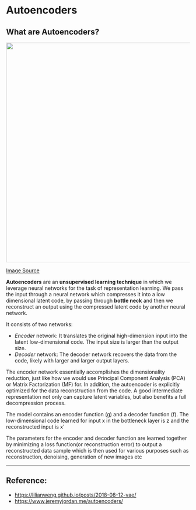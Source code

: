 # Autoencoders

## What are Autoencoders?

<img src="https://lilianweng.github.io/posts/2018-08-12-vae/autoencoder-architecture.png" width="600">

[Image Source](https://lilianweng.github.io/posts/2018-08-12-vae/)

**Autoencoders** are an **unsupervised learning technique** in which we leverage neural networks for the task of representation learning. We pass the input through a neural network which compresses it into a low dimensional latent code, by passing through **bottle neck** and then we reconstruct an output using the compressed latent code by another neural network.

It consists of two networks:

* *Encoder* network: It translates the original high-dimension input into the latent low-dimensional code. The input size is larger than the output size.
* *Decoder* network: The decoder network recovers the data from the code, likely with larger and larger output layers.

The encoder network essentially accomplishes the dimensionality reduction, just like how we would use Principal Component Analysis (PCA) or Matrix Factorization (MF) for. In addition, the autoencoder is explicitly optimized for the data reconstruction from the code. A good intermediate representation not only can capture latent variables, but also benefits a full decompression process.

The model contains an encoder function (g) and a decoder function (f). The low-dimensional code learned for input x in the bottleneck layer is z and the reconstructed input is x'
 
The parameters for the encoder and decoder function are learned together by minimizing a loss function(or reconstruction error) to output a reconstructed data sample which is then used for various purposes such as reconstruction, denoising, generation of new images etc

---

## Reference:

* https://lilianweng.github.io/posts/2018-08-12-vae/
* https://www.jeremyjordan.me/autoencoders/
